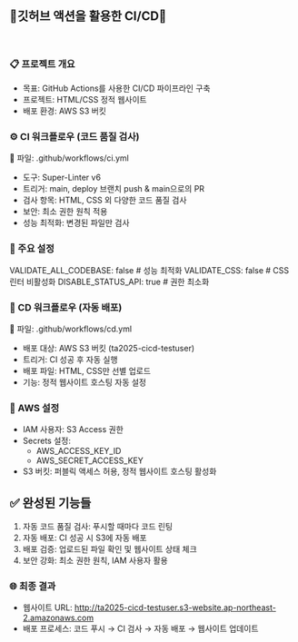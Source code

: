 ## 🚀깃허브 액션을 활용한 CI/CD🚀
<br>

  ### 📋 프로젝트 개요

  - 목표: GitHub Actions를 사용한 CI/CD 파이프라인 구축
  - 프로젝트: HTML/CSS 정적 웹사이트
  - 배포 환경: AWS S3 버킷<br>

  ### ⚙️ CI 워크플로우 (코드 품질 검사)

  📄 파일: .github/workflows/ci.yml

  - 도구: Super-Linter v6
  - 트리거: main, deploy 브랜치 push & main으로의 PR
  - 검사 항목: HTML, CSS 외 다양한 코드 품질 검사
  - 보안: 최소 권한 원칙 적용
  - 성능 최적화: 변경된 파일만 검사<br>

  ### 🔧 주요 설정

  VALIDATE_ALL_CODEBASE: false  # 성능 최적화
  VALIDATE_CSS: false          # CSS 린터 비활성화
  DISABLE_STATUS_API: true     # 권한 최소화<br>

  ### 🚀 CD 워크플로우 (자동 배포)

  📄 파일: .github/workflows/cd.yml

  - 배포 대상: AWS S3 버킷 (ta2025-cicd-testuser)
  - 트리거: CI 성공 후 자동 실행
  - 배포 파일: HTML, CSS만 선별 업로드
  - 기능: 정적 웹사이트 호스팅 자동 설정<br>

  ### 🔑 AWS 설정

  - IAM 사용자: S3 Access 권한
  - Secrets 설정:
    - AWS_ACCESS_KEY_ID
    - AWS_SECRET_ACCESS_KEY
  - S3 버킷: 퍼블릭 액세스 허용, 정적 웹사이트 호스팅 활성화<br>


  ## ✅ 완성된 기능들

  1. 자동 코드 품질 검사: 푸시할 때마다 코드 린팅
  2. 자동 배포: CI 성공 시 S3에 자동 배포
  3. 배포 검증: 업로드된 파일 확인 및 웹사이트 상태 체크
  4. 보안 강화: 최소 권한 원칙, IAM 사용자 활용<br>

  ### 🌐 최종 결과

  - 웹사이트 URL: http://ta2025-cicd-testuser.s3-website.ap-northeast-2.amazonaws.com
  - 배포 프로세스: 코드 푸시 → CI 검사 → 자동 배포 → 웹사이트 업데이트
